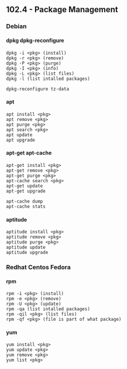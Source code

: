 ## 102.4 - Package Management

### Debian

#### dpkg dpkg-reconfigure

```
dpkg -i <pkg> (install)
dpkg -r <pkg> (remove)
dpkg -P <pkg> (purge)
dpkg -I <pkg> (info)
dpkg -L <pkg> (list files)
dpkg -l (list intalled packages)

dpkg-reconfigure tz-data
```

#### apt

```
apt install <pkg>
apt remove <pkg>
apt purge <pkg>
apt search <pkg>
apt update
apt upgrade
```

#### apt-get apt-cache

```
apt-get install <pkg>
apt-get remove <pkg>
apt-get purge <pkg>
apt-cache search <pkg>
apt-get update
apt-get upgrade

apt-cache dump
apt-cache stats
```

#### aptitude

```
aptitude install <pkg>
aptitude remove <pkg>
aptitude purge <pkg>
aptitude update
aptitude upgrade
```

### Redhat Centos Fedora

#### rpm

```
rpm -i <pkg> (install)
rpm -e <pkg> (remove)
rpm -U <pkg> (update)
rpm -qa (list intalled packages)
rpm -qil <pkg> (list files)
rpm -qf <pkg> (file is part of what package)
```

#### yum

```
yum install <pkg>
yum update <pkg>
yum remove <pkg>
yum list <pkg>
```
